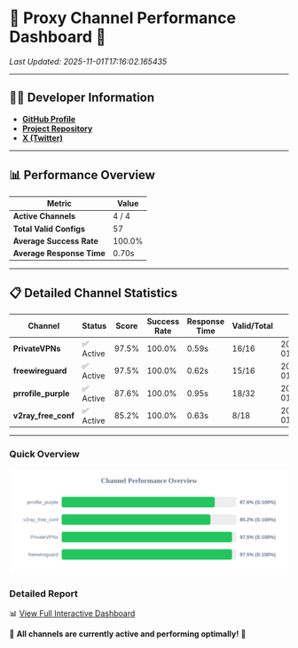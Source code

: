 # 🌟 Proxy Channel Performance Dashboard 🌟

_Last Updated: 2025-11-01T17:16:02.165435_

---

## 👩‍💻 Developer Information

- **[GitHub Profile](https://github.com/4n0nymou3)**  
- **[Project Repository](https://github.com/4n0nymou3/multi-proxy-config-fetcher)**  
- **[X (Twitter)](https://x.com/4n0nymou3)**  

---

## 📊 Performance Overview

| Metric                | Value       |
|-----------------------|-------------|
| **Active Channels**   | 4 / 4       |
| **Total Valid Configs** | 57          |
| **Average Success Rate** | 100.0%      |
| **Average Response Time** | 0.70s       |

---

## 📋 Detailed Channel Statistics

| Channel          | Status     | Score  | Success Rate | Response Time | Valid/Total | Last Success               |
|------------------|------------|--------|--------------|---------------|-------------|----------------------------|
| **PrivateVPNs**  | ✅ Active  | 97.5%  | 100.0% | 0.59s         | 16/16       | 2025-11-01T17:16:01.515579 |
| **freewireguard**  | ✅ Active  | 97.5%  | 100.0% | 0.62s         | 15/16       | 2025-11-01T17:16:02.163470 |
| **prrofile_purple**  | ✅ Active  | 87.6%  | 100.0% | 0.95s         | 18/32       | 2025-11-01T17:16:00.190828 |
| **v2ray_free_conf**  | ✅ Active  | 85.2%  | 100.0% | 0.63s         | 8/18       | 2025-11-01T17:16:00.880902 |

---

### Quick Overview
<div align="center">
  <a href="https://raw.githubusercontent.com/nullluser/NullRepo/refs/heads/main/assets/channel_stats_chart.svg">
    <img src="https://raw.githubusercontent.com/nullluser/NullRepo/refs/heads/main/assets/channel_stats_chart.svg" alt="Source Performance Statistics" width="800">
  </a>
</div>

### Detailed Report
📊 [View Full Interactive Dashboard](https://htmlpreview.github.io/?https://github.com/nullluser/NullRepo/blob/main/assets/performance_report.html)

🎉 **All channels are currently active and performing optimally!** 🎉

